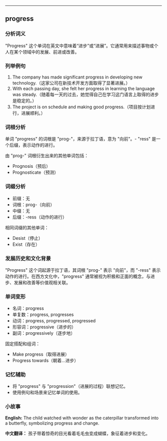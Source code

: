 
---------------
## progress
### 分析词义
"Progress" 这个单词在英文中意味着“进步”或“进展”。它通常用来描述事物或个人在某个领域中的发展、前进或改善。

### 列举例句
1. The company has made significant progress in developing new technology.（这家公司在新技术开发方面取得了显著进展。）
2. With each passing day, she felt her progress in learning the language was steady.（随着每一天的过去，她觉得自己在学习这门语言上取得的进步是稳定的。）
3. The project is on schedule and making good progress.（项目按计划进行，进展顺利。）

### 词根分析
单词 "progress" 的词根是 "prog-"，来源于拉丁语，意为 "向前"。- "ress" 是一个后缀，表示动作的进行。

由 "prog-" 词根衍生出来的其他单词包括：
- Prognosis（预后）
- Prognosticate（预测）

### 词缀分析
- 前缀：无
- 词根：prog-（向前）
- 中缀：无
- 后缀：-ress（动作的进行）

相同词缀的其他单词：
- Desist（停止）
- Exist（存在）

### 发展历史和文化背景
"Progress" 这个词起源于拉丁语，其词根 "prog-" 表示 "向前"，而 "-ress" 表示动作的进行。在西方文化中，"progress" 通常被视为积极和正面的概念，与进步、发展和改善等价值观相关联。

### 单词变形
- 名词：progress
- 单复数：progress, progresses
- 动词：progress, progressed, progressed
- 形容词：progressive（进步的）
- 副词：progressively（逐步地）

固定搭配和组词：
- Make progress（取得进展）
- Progress towards（朝着...进步）

### 记忆辅助
- 将 "progress" 与 "progression"（进展的过程）联想记忆。
- 使用例句和场景来记忆单词的使用。

### 小故事
**English:**
The child watched with wonder as the caterpillar transformed into a butterfly, symbolizing progress and change.

**中文翻译：**
孩子带着惊奇的目光看着毛毛虫变成蝴蝶，象征着进步和变化。

